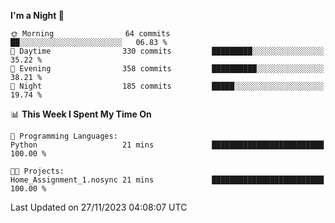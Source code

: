 <!--START_SECTION:waka-->
**I'm a Night 🦉** 

```text
🌞 Morning                64 commits          ██░░░░░░░░░░░░░░░░░░░░░░░   06.83 % 
🌆 Daytime                330 commits         █████████░░░░░░░░░░░░░░░░   35.22 % 
🌃 Evening                358 commits         ██████████░░░░░░░░░░░░░░░   38.21 % 
🌙 Night                  185 commits         █████░░░░░░░░░░░░░░░░░░░░   19.74 % 
```


📊 **This Week I Spent My Time On** 

```text
💬 Programming Languages: 
Python                   21 mins             █████████████████████████   100.00 % 

🐱‍💻 Projects: 
Home_Assignment_1.nosync 21 mins             █████████████████████████   100.00 % 
```


 Last Updated on 27/11/2023 04:08:07 UTC
<!--END_SECTION:waka-->
